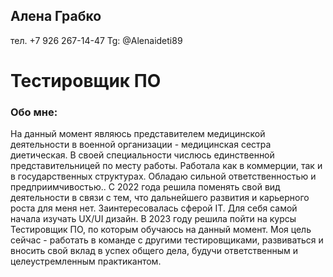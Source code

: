 ## Алена Грабко
тел. +7 926 267-14-47
Tg: @Alenaideti89
# Тестировщик ПО

### Обо мне:
На данный момент являюсь представителем медицинской деятельности в военной организации - медицинская сестра диетическая. В своей специальности числюсь единственной представительницей по месту работы. Работала как в коммерции, так и в государственных структурах. Обладаю сильной ответственностью и предприимчивостью..
С 2022 года решила поменять свой вид деятельности в связи с тем, что дальнейшего развития и карьерного роста для меня нет. Заинтересовалась сферой IT. Для себя самой начала изучать UX/UI дизайн. В 2023 году решила пойти на курсы Тестировщик ПО, по которым обучаюсь на данный момент.
Моя цель сейчас - работать в команде с другими тестировщиками, развиваться и вносить свой вклад в успех общего дела, будучи ответственным и целеустремленным практикантом.

